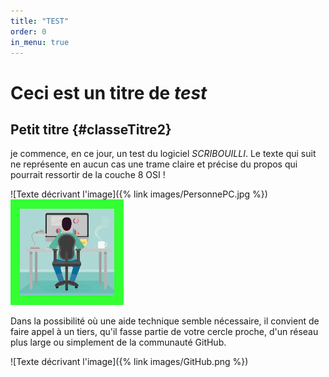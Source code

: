 ```yaml
---
title: "TEST"
order: 0
in_menu: true
---
```

# Ceci est un titre de _test_

## Petit titre {#classeTitre2}

je commence, en ce jour, un test du logiciel _SCRIBOUILLI_.
Le texte qui suit ne représente en aucun cas une trame claire et précise du propos qui pourrait ressortir de la couche 8 OSI ! 

![Texte décrivant l'image]({% link images/PersonnePC.jpg %})
 <img src="images/PersonnePC.jpg" width="30%" border="15%" style="border-color:#33FF33;color:#33ff33">

Dans la possibilité où une aide technique semble nécessaire, il convient de faire appel à un tiers, qu'il fasse partie de votre cercle proche, d'un réseau plus large ou simplement de la communauté GitHub.

![Texte décrivant l'image]({% link images/GitHub.png %}) 